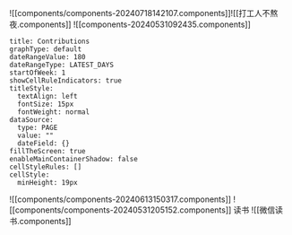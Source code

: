 
![[components/components-20240718142107.components]]![[打工人不熬夜.components]]
![[components-20240531092435.components]]

```contributionGraph
title: Contributions
graphType: default
dateRangeValue: 180
dateRangeType: LATEST_DAYS
startOfWeek: 1
showCellRuleIndicators: true
titleStyle:
  textAlign: left
  fontSize: 15px
  fontWeight: normal
dataSource:
  type: PAGE
  value: ""
  dateField: {}
fillTheScreen: true
enableMainContainerShadow: false
cellStyleRules: []
cellStyle:
  minHeight: 19px

```

![[components/components-20240613150317.components]]
![[components/components-20240531205152.components]]
读书
![[微信读书.components]]